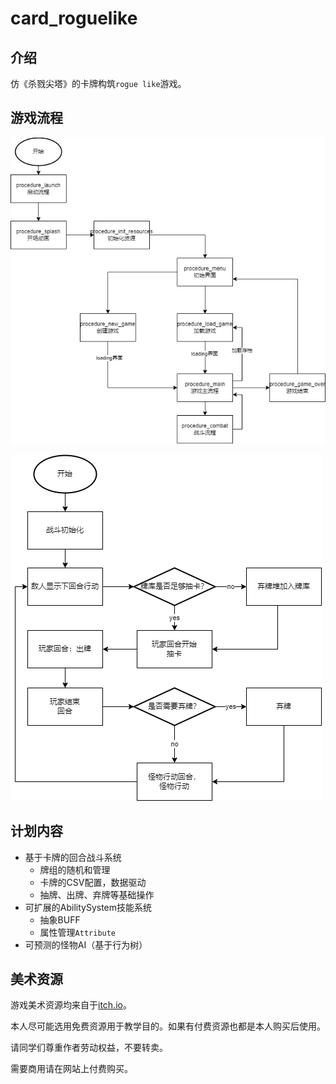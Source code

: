 # card_roguelike

## 介绍

仿《杀戮尖塔》的卡牌构筑`rogue like`游戏。

## 游戏流程

![游戏流程](./docs/game_procedure.png)

![战斗流程](./docs/procedure_combat.png)

## 计划内容

- 基于卡牌的回合战斗系统
  - 牌组的随机和管理
  - 卡牌的CSV配置，数据驱动
  - 抽牌、出牌、弃牌等基础操作
- 可扩展的AbilitySystem技能系统
  - 抽象BUFF
  - 属性管理`Attribute`
- 可预测的怪物AI（基于行为树）

## 美术资源

游戏美术资源均来自于[itch.io](itch.io)。

本人尽可能选用免费资源用于教学目的。如果有付费资源也都是本人购买后使用。

请同学们尊重作者劳动权益，不要转卖。

需要商用请在网站上付费购买。
